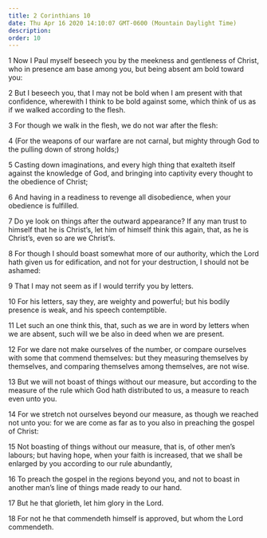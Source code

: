 ```yaml
---
title: 2 Corinthians 10
date: Thu Apr 16 2020 14:10:07 GMT-0600 (Mountain Daylight Time)
description: 
order: 10
---
```


<p>
  1 Now I Paul myself beseech you by the meekness and gentleness of Christ, who
  in presence am base among you, but being absent am bold toward you:
</p>
<p>
  2 But I beseech you, that I may not be bold when I am present with that
  confidence, wherewith I think to be bold against some, which think of us as if
  we walked according to the flesh.
</p>
<p>3 For though we walk in the flesh, we do not war after the flesh:</p>
<p>
  4 (For the weapons of our warfare are not carnal, but mighty through God to
  the pulling down of strong holds;)
</p>
<p>
  5 Casting down imaginations, and every high thing that exalteth itself against
  the knowledge of God, and bringing into captivity every thought to the
  obedience of Christ;
</p>
<p>
  6 And having in a readiness to revenge all disobedience, when your obedience
  is fulfilled.
</p>
<p>
  7 Do ye look on things after the outward appearance? If any man trust to
  himself that he is Christ&#x2019;s, let him of himself think this again, that,
  as he is Christ&#x2019;s, even so are we Christ&#x2019;s.
</p>
<p>
  8 For though I should boast somewhat more of our authority, which the Lord
  hath given us for edification, and not for your destruction, I should not be
  ashamed:
</p>
<p>9 That I may not seem as if I would terrify you by letters.</p>
<p>
  10 For his letters, say they, are weighty and powerful; but his bodily
  presence is weak, and his speech contemptible.
</p>
<p>
  11 Let such an one think this, that, such as we are in word by letters when we
  are absent, such will we be also in deed when we are present.
</p>
<p>
  12 For we dare not make ourselves of the number, or compare ourselves with
  some that commend themselves: but they measuring themselves by themselves, and
  comparing themselves among themselves, are not wise.
</p>
<p>
  13 But we will not boast of things without our measure, but according to the
  measure of the rule which God hath distributed to us, a measure to reach even
  unto you.
</p>
<p>
  14 For we stretch not ourselves beyond our measure, as though we reached not
  unto you: for we are come as far as to you also in preaching the gospel of
  Christ:
</p>
<p>
  15 Not boasting of things without our measure, that is, of other men&#x2019;s
  labours; but having hope, when your faith is increased, that we shall be
  enlarged by you according to our rule abundantly,
</p>
<p>
  16 To preach the gospel in the regions beyond you, and not to boast in another
  man&#x2019;s line of things made ready to our hand.
</p>
<p>17 But he that glorieth, let him glory in the Lord.</p>
<p>
  18 For not he that commendeth himself is approved, but whom the Lord
  commendeth.
</p>
